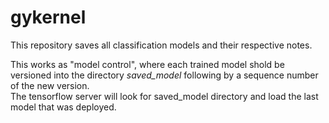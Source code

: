 # gykernel
This repository saves all classification models and their respective notes.  
  
This works as "model control", where each trained model shold be versioned into the directory *saved_model* following by a sequence number of the new version.  
The tensorflow server will look for saved_model directory and load the last model that was deployed.  

